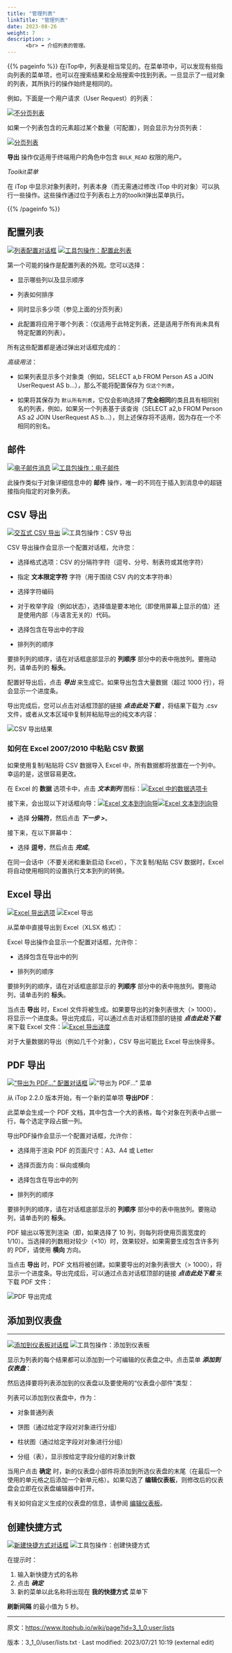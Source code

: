 ```yaml
---
title: "管理列表"
linkTitle: "管理列表"
date: 2023-08-26
weight: 7
description: >
      <br> ➡️ 介绍列表的管理。
---
```


{{% pageinfo %}}
在iTop中，列表是相当常见的。在菜单项中，可以发现有些指向列表的菜单项，也可以在搜索结果和全局搜索中找到列表。一旦显示了一组对象的列表，其所执行的操作始终是相同的。

例如，下面是一个用户请求（User Request）的列表：

[![不分页列表](https://www.itophub.io/wiki/media?w=600&tok=f1a8ea&media=3_1_0:user:managing-lists-1.png "不分页列表")](https://www.itophub.io/wiki/media-detail?id=3_1_0:user:lists&media=3_1_0:user:managing-lists-1.png "3_1_0:user:managing-lists-1.png")

如果一个列表包含的元素超过某个数量（可配置），则会显示为分页列表：

[![分页列表](https://www.itophub.io/wiki/media?w=750&tok=0f795c&media=3_1_0:user:list-pages-actions.png "分页列表")](https://www.itophub.io/wiki/media?media=3_1_0:user:list-pages-actions.png "3_1_0:user:list-pages-actions.png")


**导出** 操作仅适用于终端用户的角色中包含 `BULK_READ` 权限的用户。

_Toolkit菜单_

在 iTop 中显示对象列表时，列表本身（而无需通过修改 iTop 中的对象）可以执行一些操作。这些操作通过位于列表右上方的toolkit弹出菜单执行。


{{% /pageinfo %}}

## 配置列表

[![列表配置对话框](https://www.itophub.io/wiki/media?w=350&tok=c5ee56&media=3_1_0:user:list-configuration-dialog.png "列表配置对话框")](https://www.itophub.io/wiki/media?media=3_1_0:user:list-configuration-dialog.png "3_1_0:user:list-configuration-dialog.png") 
[![工具包操作：配置此列表](https://www.itophub.io/wiki/media?media=3_1_0:user:list-toolkit-menu-configure.png "工具包操作：配置此列表")](https://www.itophub.io/wiki/media-detail?id=3_1_0:user:lists&media=3_1_0:user:list-toolkit-menu-configure.png "3_1_0:user:list-toolkit-menu-configure.png")

第一个可能的操作是配置列表的外观。您可以选择：

*   显示哪些列以及显示顺序
    
*   列表如何排序
    
*   同时显示多少项（参见上面的分页列表）
    
*   此配置将应用于哪个列表：（仅适用于此特定列表，还是适用于所有尚未具有特定配置的列表）。

所有这些配置都是通过弹出对话框完成的：

_高级用法_：

*   如果列表显示多个对象类（例如，SELECT a,b FROM Person AS a JOIN UserRequest AS b…），那么不能将配置保存为 `仅这个列表`，
    
*   如果将其保存为 `默认所有列表`，它仅会影响选择了**完全相同**的类且具有相同别名的列表，例如，如果另一个列表基于该查询（SELECT a2,b FROM Person AS a2 JOIN UserRequest AS b…），则上述保存将不适用，因为存在一个不相同的别名。


## 邮件

[![电子邮件消息](https://www.itophub.io/wiki/media?w=500&tok=c5f418&media=3_1_0:user:list-email.png "电子邮件消息")](https://www.itophub.io/wiki/media?media=3_1_0:user:list-email.png "3_1_0:user:list-email.png") 
[![工具包操作：电子邮件](https://www.itophub.io/wiki/media?w=120&tok=62ee2c&media=3_1_0:user:list-toolkit-menu-email.png "工具包操作：电子邮件")](https://www.itophub.io/wiki/media-detail?id=3_1_0:user:lists&media=3_1_0:user:list-toolkit-menu-email.png "3_1_0:user:list-toolkit-menu-email.png")

此操作类似于对象详细信息中的 **邮件** 操作，唯一的不同在于插入到消息中的超链接指向指定的对象列表。



## CSV 导出

[![交互式 CSV 导出](https://www.itophub.io/wiki/media?w=600&tok=b80346&media=3_1_0:user:csv-export.png "交互式 CSV 导出")](https://www.itophub.io/wiki/media?media=3_1_0:user:csv-export.png "3_1_0:user:csv-export.png") ![工具包操作：CSV 导出](https://www.itophub.io/wiki/media?w=150&tok=513cdf&media=3_1_0:user:list-toolkit-menu-export.png "工具包操作：CSV 导出")

CSV 导出操作会显示一个配置对话框，允许您：

*   选择格式选项：CSV 的分隔符字符（逗号、分号、制表符或其他字符）
    
*   指定 **文本限定字符** 字符（用于围绕 CSV 内的文本字符串）
    
*   选择字符编码
    
*   对于枚举字段（例如状态），选择值是要本地化（即使用屏幕上显示的值）还是使用内部（与语言无关的）代码。
    
*   选择包含在导出中的字段
    
*   排列列的顺序
    
要排列列的顺序，请在对话框底部显示的 **列顺序** 部分中的表中拖放列。要拖动列，请单击列的 **标头**。

配置好导出后，点击 **_导出_** 来生成它。如果导出包含大量数据（超过 1000 行），将会显示一个进度条。

导出完成后，您可以点击对话框顶部的链接 **_点击此处下载_** ，将结果下载为 .csv 文件，或者从文本区域中复制并粘贴导出的纯文本内容：

![ CSV 导出结果 ](https://www.itophub.io/wiki/media?w=800&tok=6a4b50&media=3_1_0:user:csv-export-2.png " CSV 导出结果 ")

### 如何在 Excel 2007/2010 中粘贴 CSV 数据

如果使用复制/粘贴将 CSV 数据导入 Excel 中，所有数据都将放置在一个列中。幸运的是，这很容易更改。

在 Excel 的 **数据** 选项卡中，点击 **_文本到列_** 图标：[![Excel 中的数据选项卡](https://www.itophub.io/wiki/media?w=600&tok=00b362&media=3_1_0:user:excel-csv-import-1.png "Excel 中的数据选项卡")](https://www.itophub.io/wiki/media?media=3_1_0:user:excel-csv-import-1.png "3_1_0:user:excel-csv-import-1.png")

接下来，会出现以下对话框向导：[![Excel 文本到列向导](https://www.itophub.io/wiki/media?w=500&tok=a1c725&media=3_1_0:user:excel-csv-import-3.png "Excel 文本到列向导")](https://www.itophub.io/wiki/media?media=3_1_0:user:excel-csv-import-3.png "3_1_0:user:excel-csv-import-3.png")[![Excel 文本到列向导](https://www.itophub.io/wiki/media?w=500&tok=abe07d&media=3_1_0:user:excel-csv-import-2.png "Excel 文本到列向导")](https://www.itophub.io/wiki/media?media=3_1_0:user:excel-csv-import-2.png "3_1_0:user:excel-csv-import-2.png")

*   选择 **分隔符**，然后点击 **_下一步 >_**。
    

接下来，在以下屏幕中：

*   选择 **逗号**，然后点击 **_完成_**。
    

在同一会话中（不要关闭和重新启动 Excel），下次复制/粘贴 CSV 数据时，Excel 将自动使用相同的设置执行文本到列的转换。

## Excel 导出

[![Excel 导出选项](https://www.itophub.io/wiki/media?w=600&tok=cf5cbe&media=3_1_0:user:itop-xlsx-export-options.png "Excel 导出选项")](https://www.itophub.io/wiki/media?media=3_1_0:user:itop-xlsx-export-options.png "3_1_0:user:itop-xlsx-export-options.png") ![Excel 导出](https://www.itophub.io/wiki/media?w=140&tok=a89f40&media=3_1_0:user:list-toolkit-menu-exportexcel.png "Excel 导出")

从菜单中直接导出到 Excel（XLSX 格式）：

Excel 导出操作会显示一个配置对话框，允许你：

*   选择包含在导出中的列
    
*   排列列的顺序
    
要排列列的顺序，请在对话框底部显示的 **列顺序** 部分中的表中拖放列。要拖动列，请单击列的 **标头**。

当点击 **导出** 时，Excel 文件将被生成。如果要导出的对象列表很大（> 1000），将显示一个进度条。导出完成后，可以通过点击对话框顶部的链接 **_点击此处下载_** 来下载 Excel 文件：[![Excel 导出进度](https://www.itophub.io/wiki/media?w=600&tok=6dacb3&media=3_1_0:user:itop-xlsx-exporter-progress.png "Excel 导出进度")](https://www.itophub.io/wiki/media-detail?id=3_1_0:user:lists&media=3_1_0:user:itop-xlsx-exporter-progress.png "3_1_0:user:itop-xlsx-exporter-progress.png")

对于大量数据的导出（例如几千个对象），CSV 导出可能比 Excel 导出快得多。

## PDF 导出

[![“导出为 PDF...” 配置对话框](https://www.itophub.io/wiki/media?w=700&tok=46664e&media=3_1_0:user:pdf-export-1.png "“导出为 PDF...” 配置对话框")](https://www.itophub.io/wiki/media?media=3_1_0:user:pdf-export-1.png "3_1_0:user:pdf-export-1.png") ![“导出为 PDF...” 菜单](https://www.itophub.io/wiki/media?w=140&tok=82d592&media=3_1_0:user:list-toolkit-menu-exporpdf.png "“导出为 PDF...” 菜单 ")

从 iTop 2.2.0 版本开始，有一个新的菜单项 **导出PDF**：

此菜单会生成一个 PDF 文档，其中包含一个大的表格，每个对象在列表中占据一行，每个选定字段占据一列。

导出PDF操作会显示一个配置对话框，允许你：

*   选择用于渲染 PDF 的页面尺寸：A3、A4 或 Letter
    
*   选择页面方向：纵向或横向
    
*   选择包含在导出中的列
    
*   排列列的顺序

要排列列的顺序，请在对话框底部显示的 **列顺序** 部分中的表中拖放列。要拖动列，请单击列的 **标头**。

PDF 输出以等宽列渲染（即，如果选择了 10 列，则每列将使用页面宽度的 1/10）。当选择的列数相对较少（<10）时，效果较好。如果需要生成包含许多列的 PDF，请使用 **横向** 方向。

当点击 **导出** 时，PDF 文档将被创建。如果要导出的对象列表很大（> 1000），将显示一个进度条。导出完成后，可以通过点击对话框顶部的链接 **_点击此处下载_** 来下载 PDF 文件：

![PDF 导出完成](https://www.itophub.io/wiki/media?w=450&tok=12888d&media=3_1_0:user:pdf-export-2.png "PDF 导出完成")

## 添加到仪表盘
----------------

[![添加到仪表板对话框](https://www.itophub.io/wiki/media?w=500&tok=2026eb&media=3_1_0:user:add-to-dashboard.png "添加到仪表板对话框")](https://www.itophub.io/wiki/media?media=3_1_0:user:add-to-dashboard.png "3_1_0:user:add-to-dashboard.png") ![工具包操作：添加到仪表板](https://www.itophub.io/wiki/media?w=130&tok=2c7471&media=3_1_0:user:list-toolkit-menu-dashboard.png "工具包操作：添加到仪表板")

显示为列表的每个结果都可以添加到一个可编辑的仪表盘之中。点击菜单 **_添加到仪表盘_**：

然后选择要将列表添加到的仪表盘以及要使用的“仪表盘小部件”类型：

列表可以添加到仪表盘中，作为：

*   对象普通列表
    
*   饼图（通过给定字段对对象进行分组）
    
*   柱状图（通过给定字段对对象进行分组）
    
*   分组（表），显示按给定字段分组的对象计数
    

当用户点击 **确定** 时，新的仪表盘小部件将添加到所选仪表盘的末尾（在最后一个使用的单元格之后添加一个新单元格）。如果勾选了 **编辑仪表板**，则修改后的仪表盘会立即在仪表盘编辑器中打开。

有关如何自定义生成的仪表盘的信息，请参阅 [编辑仪表板](https://www.itophub.io/wiki/page?id=3_1_0:user:dashboards "3_1_0:user:dashboards")。

## 创建快捷方式

[![新建快捷方式对话框](https://www.itophub.io/wiki/media?w=350&tok=f93dc7&media=3_1_0:user:create-shortcut-3.png "新建快捷方式对话框")](https://www.itophub.io/wiki/media?media=3_1_0:user:create-shortcut-3.png "3_1_0:user:create-shortcut-3.png") ![工具包操作：创建快捷方式](https://www.itophub.io/wiki/media?w=130&tok=a4f5a2&media=3_1_0:user:list-toolkit-menu-shortcut.png "工具包操作：创建快捷方式")

在提示时：
1.  输入新快捷方式的名称   
2.  点击 **_确定_**   
3.  新的菜单以此名称将出现在 **我的快捷方式** 菜单下

**刷新间隔** 的最小值为 5 秒。

---
原文：<https://www.itophub.io/wiki/page?id=3_1_0:user:lists>

版本：3_1_0/user/lists.txt · Last modified: 2023/07/21 10:19 (external edit)
